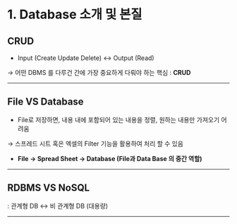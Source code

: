 # 1. Database 소개 및 본질

## CRUD

- Input (Create Update Delete) ↔ Output (Read)

→ 어떤 DBMS 를 다루건 간에 가장 중요하게 다뤄야 하는 핵심 : **CRUD**

---

## File VS Database

- File로 저장하면, 내용 내에 포함되어 있는 내용을 정렬, 원하는 내용만 가져오기 어려움

→ 스프레드 시트 혹은 엑셀의 Filter 기능을 활용하여 처리 할 수 있음 

- **File → Spread Sheet → Database (File과 Data Base 의 중간 역할)**

---

## **RDBMS VS NoSQL**

: 관계형 DB ↔ 비 관계형 DB (대용량) 

 ****